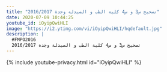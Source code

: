 ```yaml
---
title: "تصحيح س3 و س4 كلية الطب و الصيدلة وجدة 2016/2017"
date: 2020-07-09 10:44:25 
youtube_id: iOyipQwiHLI
image: "https://i2.ytimg.com/vi/iOyipQwiHLI/hqdefault.jpg"
description: |
  #FMPO2016
  تصحيح س3 و س4 كلية الطب و الصيدلة وجدة 2016/2017
---
```


{% include youtube-privacy.html id="iOyipQwiHLI" %}
